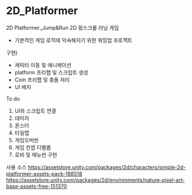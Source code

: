 # 2D_Platformer
2D Platformer_Jump&amp;Run
2D 횡스크롤 러닝 게임

- 기본적인 게임 로직에 익숙해지기 위한 워밍업 프로젝트

구현)
- 캐릭터 이동 및 애니메이션
- platform 프리팹 및 스크립트 생성
- Coin 프리팹 및 충돌 처리
- UI 배치

To do
1) UI와 스크립트 연결
2) 데미지
3) 몬스터
4) 타일맵
5) 게임오버씬
6) 게임 컨셉 디벨롭
7) 로비 및 메뉴씬 구현

사용 소스
https://assetstore.unity.com/packages/2d/characters/simple-2d-platformer-assets-pack-188518
https://assetstore.unity.com/packages/2d/environments/nature-pixel-art-base-assets-free-151370
